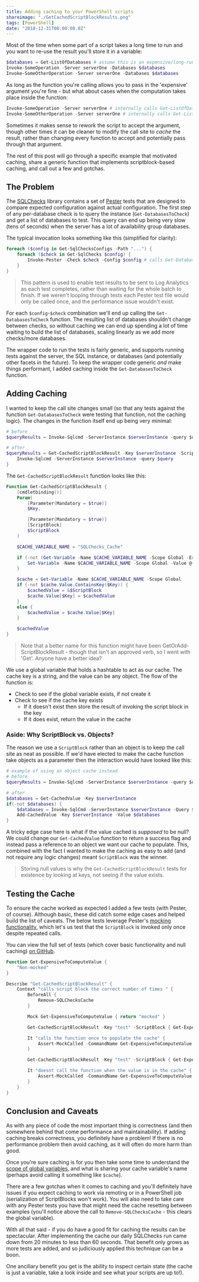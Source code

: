 ```yaml
---
title: Adding caching to your PowerShell scripts
shareimage: "./GetCachedScriptBlockResults.png"
tags: [PowerShell]
date: "2018-12-31T00:00:00.0Z"
---
```


Most of the time when some part of a script takes a long time to run and you want to re-use the result you'll store it in a variable:

```powershell
$databases = Get-ListOfDatabases # assume this is an expensive/long-running query
Invoke-SomeOperation -Server serverOne -Databases $databases
Invoke-SomeOtherOperation -Server serverOne -Databases $databases
```

As long as the function you're calling allows you to pass in the 'expensive' argument you're fine - but what about cases when the computation takes place inside the function:

```powershell
Invoke-SomeOperation -Server serverOne # internally calls Get-ListOfDatabases
Invoke-SomeOtherOperation -Server serverOne # internally calls Get-ListOfDatabases
```

Sometimes it makes sense to rework the script to accept the argument, though other times it can be cleaner to modify the call site to _cache_ the result, rather than changing every function to accept and potentially pass through that argument.

The rest of this post will go through a specific example that motivated caching, share a generic function that implements scriptblock-based caching, and call out a few and gotchas.

<!--more-->

## The Problem

The [SQLChecks][sqlchecks repo] library contains a set of [Pester][pester repo] tests that are designed to compare expected configuration against actual configuration. The first step of any per-database check is to query the instance (`Get-DatabasesToCheck`) and get a list of databases to test. This query can end up being very slow (tens of seconds) when the server has a lot of availability group databases.

The typical invocation looks something like this (simplified for clarity):

```powershell
foreach ($config in Get-SqlChecksConfigs -Path "...") {
    foreach ($check in Get-SqlChecks $config) {
        Invoke-Pester -Check $check -Config $config # calls Get-DatabasesToCheck
    }
}
```

> This pattern is used to enable test results to be sent to Log Analytics as each test completes, rather than waiting for the whole batch to finish. If we weren't looping through tests each Pester test file would only be called once, and the performance issue wouldn't exist.

For each `$config`-`$check` combination we'll end up calling the `Get-DatabasesToCheck` function. The resulting list of databases shouldn't change between checks, so without caching we can end up spending a lot of time waiting to build the list of databases, scaling linearly as we add more checks/more databases.

The wrapper code to run the tests is fairly generic, and supports running tests against the server, the SQL instance, or databases (and potentially other facets in the future). To keep the wrapper code generic _and_ make things performant, I added caching inside the `Get-DatabasesToCheck` function.

## Adding Caching

I wanted to keep the call site changes small (so that any tests against the function `Get-DatabasesToCheck` were testing that function, not the caching logic). The changes in the function itself end up being very minimal:

```powershell
# before
$queryResults = Invoke-Sqlcmd -ServerInstance $serverInstance -query $query

# after
$queryResults = Get-CachedScriptBlockResult -Key $serverInstance -ScriptBlock {
    Invoke-Sqlcmd -ServerInstance $serverInstance -query $query
}
```

The `Get-CachedScriptBlockResult` function looks like this:

```powershell
Function Get-CachedScriptBlockResult {
    [cmdletbinding()]
    Param(
        [Parameter(Mandatory = $true)]
        $Key,

        [Parameter(Mandatory = $true)]
        [ScriptBlock]
        $ScriptBlock
    )

    $CACHE_VARIABLE_NAME = "SQLChecks_Cache"

    if (-not (Get-Variable -Name $CACHE_VARIABLE_NAME -Scope Global -ErrorAction SilentlyContinue)) {
        Set-Variable -Name $CACHE_VARIABLE_NAME -Scope Global -Value @{}
    }

    $cache = Get-Variable -Name $CACHE_VARIABLE_NAME -Scope Global
    if (-not $cache.Value.ContainsKey($Key)) {
        $cachedValue = &$ScriptBlock
        $cache.Value[$Key] = $cachedValue
    }
    else {
        $cachedValue = $cache.Value[$Key]
    }

    $cachedValue
}
```

> Note that a better name for this function might have been GetOrAdd-ScriptBlockResult - though that isn't an approved verb, so I went with 'Get'. Anyone have a better idea?

We use a global variable that holds a hashtable to act as our cache. The cache key is a string, and the value can be any object. The flow of the function is:

- Check to see if the global variable exists, if not create it
- Check to see if the cache key exists
  - If it doesn't exist then store the result of invoking the script block in the key
  - If it does exist, return the value in the cache

### Aside: Why ScriptBlock vs. Objects?

The reason we use a `ScriptBlock` rather than an object is to keep the call site as neat as possible. If we'd have elected to make the cache function take objects as a parameter then the interaction would have looked like this:

```powershell
# example of using an object cache instead
# before
$queryResults = Invoke-Sqlcmd -ServerInstance $serverInstance -query $query

# after
$databases = Get-CachedValue -Key $serverInstance
if(-not $databases) {
    $databases = Invoke-SqlCmd -ServerInstance $serverInstance -Query $query
    Add-CachedValue -Key $serverInstance -Value $databases
}
```

A tricky edge case here is what if the value cached is _supposed_ to be null? We could change our `Get-CachedValue` function to return a success flag and instead pass a reference to an object we want our cache to populate. This, combined with the fact I wanted to make the caching as easy to add (and not require any logic changes) meant `ScriptBlock` was the winner.

> Storing null values is why the `Get-CachedScriptBlockResult` tests for existence by looking at keys, not seeing if the value exists.

## Testing the Cache

To ensure the cache worked as expected I added a few tests (with Pester, of course). Although basic, these did catch some edge cases and helped build the list of caveats. The below tests leverage Pester's [mocking functionality][pester mocking], which let's us test that the `ScriptBlock` is invoked only once despite repeated calls.

You can view the full set of tests (which cover basic functionality and null caching) [on GitHub][cache tests].

```powershell
Function Get-ExpensiveToComputeValue {
    "Non-mocked"
}

Describe "Get-CachedScriptBlockResult" {
    Context "calls script block the correct number of times " {
        BeforeAll {
            Remove-SQLChecksCache
        }

        Mock Get-ExpensiveToComputeValue { return "mocked" }

        Get-CachedScriptBlockResult -Key "test" -ScriptBlock { Get-ExpensiveToComputeValue }

        It "calls the function once to populate the cache" {
            Assert-MockCalled -CommandName Get-ExpensiveToComputeValue -Times 1
        }

        Get-CachedScriptBlockResult -Key "test" -ScriptBlock { Get-ExpensiveToComputeValue }

        It "doesnt call the function when the value is in the cache" {
            Assert-MockCalled -CommandName Get-ExpensiveToComputeValue -Exactly -Times 1
        }
    }
}
```

## Conclusion and Caveats

As with any piece of code the most important thing is correctness (and then somewhere behind that come performance and maintainability). If adding caching breaks correctness, you definitely have a problem! If there is no performance problem then avoid caching, as it will often do more harm than good.

Once you're sure caching is for you then take some time to understand the [scope of global variables][powershell scopes], and what is sharing your cache variable's name (perhaps avoid calling it something like `$cache`).

There are a few gotchas when it comes to caching and you'll definitely have issues if you expect caching to work via remoting or in a PowerShell job (serialization of ScriptBlocks won't work). You will also need to take care with any Pester tests you have that might need the cache resetting between examples (you'll notice above the call to `Remove-SQLChecksCache` - this clears the global variable).

With all that said - if you do have a good fit for caching the results can be spectacular. After implementing the cache our daily SQLChecks run came down from 20 minutes to less than 60 seconds. That benefit only grows as more tests are added, and so judiciously applied this technique can be a boon.

One ancillary benefit you get is the ability to inspect certain state (the cache is just a variable, take a look inside and see what your scripts are up to!).

[sqlchecks repo]: https://github.com/taddison/SQLChecks
[pester repo]: https://github.com/pester/Pester
[pester mocking]: https://github.com/pester/Pester/wiki/Mocking-with-Pester
[cache tests]: https://github.com/taddison/SQLChecks/blob/master/tests/Get-CachedScriptBlockResult.tests.ps1
[powershell scopes]: https://docs.microsoft.com/en-us/powershell/module/microsoft.powershell.core/about/about_scopes
